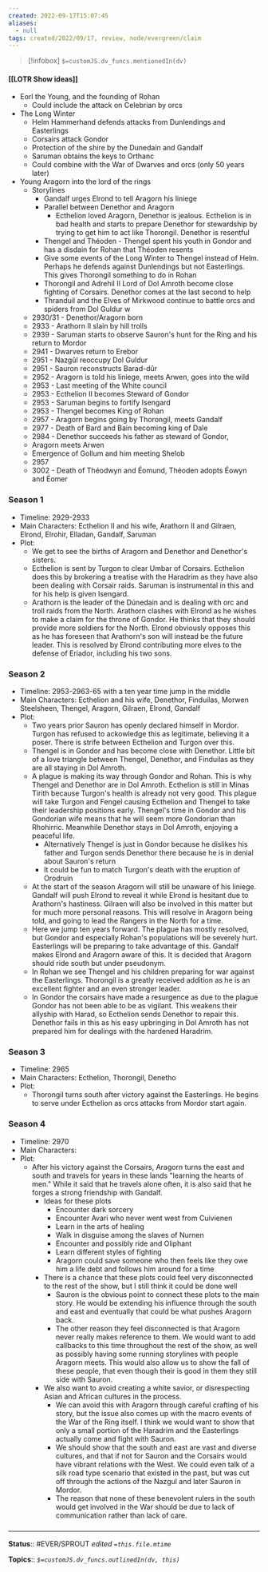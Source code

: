```yaml
---
created: 2022-09-17T15:07:45 
aliases:
  - null
tags: created/2022/09/17, review, node/evergreen/claim
---
```

> [!infobox]
`$=customJS.dv_funcs.mentionedIn(dv)`

#### [[LOTR Show ideas]]

- Eorl the Young, and the founding of Rohan
	- Could include the attack on Celebrian by orcs
- The Long Winter
	- Helm Hammerhand defends attacks from Dunlendings and Easterlings
	- Corsairs attack Gondor
	- Protection of the shire by the Dunedain and Gandalf
	- Saruman obtains the keys to Orthanc
	- Could combine with the War of Dwarves and orcs (only 50 years later)
- Young Aragorn into the lord of the rings
	- Storylines
		- Gandalf urges Elrond to tell Aragorn his liniege
		- Parallel between Denethor and Aragorn
			- Ecthelion loved Aragorn, Denethor is jealous. Ecthelion is in bad health and starts to prepare Denethor for stewardship by trying to get him to act like Thorongil. Denethor is resentful
		- Thengel and Théoden - Thengel spent his youth in Gondor and has a disdain for Rohan that Théoden resents
		- Give some events of the Long Winter to Thengel instead of Helm. Perhaps he defends against Dunlendings but not Easterlings. This gives Thorongil something to do in Rohan
		- Thorongil and Adrehil II Lord of Dol Amroth become close fighting of Corsairs. Denethor comes at the last second to help
		- Thranduil and the Elves of Mirkwood continue to battle orcs and spiders from Dol Guldur w 
	- 2930/31 - Denethor/Aragorn born
	- 2933 - Arathorn II slain by hill trolls 
	- 2939 - Saruman starts to observe Sauron's hunt for the Ring and his return to Mordor
	- 2941 - Dwarves return to Erebor
	- 2951 - Nazgûl reoccupy Dol Guldur
	- 2951 - Sauron reconstructs Barad-dûr
	- 2952 - Aragorn is told his liniege, meets Arwen, goes into the wild
	- 2953 - Last meeting of the White council
	- 2953 - Ecthelion II becomes Steward of Gondor
	- 2953 - Saruman begins to fortify Isengard
	- 2953 - Thengel becomes King of Rohan
	- 2957 - Aragorn begins going by Thorongil, meets Gandalf
	- 2977 - Death of Bard and Bain becoming king of Dale
	- 2984 - Denethor succeeds his father as steward of Gondor,   
	- Aragorn meets Arwen
	- Emergence of Gollum and him meeting Shelob
	- 2957
	- 3002 - Death of Théodwyn and Éomund, Théoden adopts Éowyn and Éomer
	

### Season 1
- Timeline: 2929-2933
- Main Characters: Ecthelion II and his wife, Arathorn II and Gilraen, Elrond, Elrohir, Elladan, Gandalf, Saruman
- Plot: 
	- We get to see the births of Aragorn and Denethor and Denethor's sisters. 
	- Ecthelion is sent by Turgon to clear Umbar of Corsairs. Ecthelion does this by brokering a treatise with the Haradrim as they have also been dealing with Corsair raids. Saruman is instrumental in this and for his help is given Isengard.
	- Arathorn is the leader of the Dúnedain and is dealing with orc and troll raids from the North. Arathorn clashes with Elrond as he wishes to make a claim for the throne of Gondor. He thinks that they should provide more soldiers for the North. Elrond obviously opposes this as he has foreseen that Arathorn's son will instead be the future leader. This is resolved by Elrond contributing more elves to the defense of Eriador, including his two sons.

### Season 2
- Timeline: 2953-2963-65 with a ten year time jump in the middle
- Main Characters: Ecthelion and his wife, Denethor, Finduilas, Morwen Steelsheen, Thengel, Aragorn, Gilraen, Elrond, Gandalf
- Plot:
	- Two years prior Sauron has openly declared himself in Mordor. Turgon has refused to ackowledge this as legitimate, believing it a poser. There is strife between Ecthelion and Turgon over this.
	- Thengel is in Gondor and has become close with Denethor. Little bit of a love triangle between Thengel, Denethor, and Finduilas as they are all staying in Dol Amroth. 
	- A plague is making its way through Gondor and Rohan. This is why Thengel and Denethor are in Dol Amroth. Ecthelion is still in Minas Tirith because Turgon's health is already not very good. This plague will take Turgon and Fengel causing Ecthelion and Thengel to take their leadership positions early. Thengel's time in Gondor and his Gondorian wife means that he will seem more Gondorian than Rhohirric. Meanwhile Denethor stays in Dol Amroth, enjoying a peaceful life.
		- Alternatively Thengel is just in Gondor because he dislikes his father and Turgon sends Denethor there because he is in denial about Sauron's return
		- It could be fun to match Turgon's death with the eruption of Orodruin
	- At the start of the season Aragorn will still be unaware of his liniege. Gandalf will push Elrond to reveal it while Elrond is hesitant due to Arathorn's hastiness. Gilraen will also be involved in this matter but for much more personal reasons. This will resolve in Aragorn being told, and going to lead the Rangers in the North for a time.
	- Here we jump ten years forward. The plague has mostly resolved, but Gondor and especially Rohan's populations will be severely hurt. Easterlings will be preparing to take advantage of this. Gandalf makes Elrond and Aragorn aware of this. It is decided that Aragorn should ride south but under pseudonym. 
	- In Rohan we see Thengel and his children preparing for war against the Easterlings. Thorongil is a greatly received addition as he is an excellent fighter and an even stronger leader. 
	- In Gondor the corsairs have made a resurgence as due to the plague Gondor has not been able to be as vigilant. This weakens their allyship with Harad, so Ecthelion sends Denethor to repair this. Denethor fails in this as his easy upbringing in Dol Amroth has not prepared him for dealings with the hardened Haradrim.
### Season 3
- Timeline: 2965
- Main Characters: Ecthelion, Thorongil, Denetho
- Plot:
	- Thorongil turns south after victory against the Easterlings. He begins to serve under Ecthelion as orcs attacks from Mordor start again. 
	
### Season 4
- Timeline: 2970
- Main Characters: 
- Plot:
	- After his victory against the Corsairs, Aragorn turns the east and south and travels for years in these lands "learning the hearts of men." While it said that he travels alone often, it is also said that he forges a strong friendship with Gandalf. 
		- Ideas for these plots
			- Encounter dark sorcery
			- Encounter Avari who never went west from Cuivienen
			- Learn in the arts of healing
			- Walk in disguise among the slaves of Nurnen
			- Encounter and possibly ride and Oliphant
			- Learn different styles of fighting
			- Aragorn could save someone who then feels like they owe him a life debt and follows him around for a time
		- There is a chance that these plots could feel very disconnected to the rest of the show, but I still think it could be done well
			- Sauron is the obvious point to connect these plots to the main story. He would be extending his influence through the south and east and eventually that could be what pushes Aragorn back.
			- The other reason they feel disconnected is that Aragorn never really makes reference to them. We would want to add callbacks to this time throughout the rest of the show, as well as possibly having some running storylines with people Aragorn meets. This would also allow us to show the fall of these people, that even though their is good in them they still side with Sauron.
		- We also want to avoid creating a white savior, or disrespecting Asian and African cultures in the process.
			- We can avoid this with Aragorn through careful crafting of his story, but the issue also comes up with the macro events of the War of the Ring itself. I think we would want to show that only a small portion of the Haradrim and the Easterlings actually come and fight with Sauron.
			- We should show that the south and east are vast and diverse cultures, and that if not for Sauron and the Corsairs would have vibrant relations with the West. We could even talk of a silk road type scenario that existed in the past, but was cut off through the actions of the Nazgul and later Sauron in Mordor.
			- The reason that none of these benevolent rulers in the south would get involved in the War should be due to lack of communication rather than lack of care.
### <hr class="footnote"/>

**Status**:: #EVER/SPROUT
*edited `=this.file.mtime`*

**Topics**:: 
*`$=customJS.dv_funcs.outlinedIn(dv, this)`*
